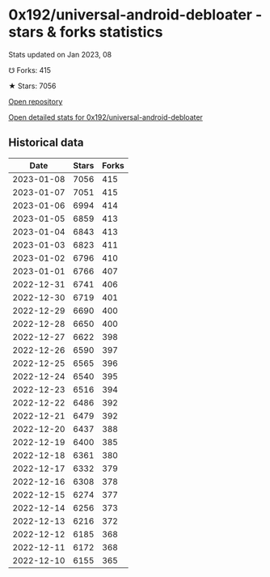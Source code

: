 # 0x192/universal-android-debloater - stars & forks statistics

Stats updated on Jan 2023, 08

☋ Forks: 415

★ Stars: 7056

[Open repository](https://github.com/0x192/universal-android-debloater)

[Open detailed stats for 0x192/universal-android-debloater](https://reviewgithub.com/rep/0x192/universal-android-debloater)

## Historical data
| Date | Stars | Forks |
|------|-------|-------|
| 2023-01-08 | 7056 | 415 | 
| 2023-01-07 | 7051 | 415 | 
| 2023-01-06 | 6994 | 414 | 
| 2023-01-05 | 6859 | 413 | 
| 2023-01-04 | 6843 | 413 | 
| 2023-01-03 | 6823 | 411 | 
| 2023-01-02 | 6796 | 410 | 
| 2023-01-01 | 6766 | 407 | 
| 2022-12-31 | 6741 | 406 | 
| 2022-12-30 | 6719 | 401 | 
| 2022-12-29 | 6690 | 400 | 
| 2022-12-28 | 6650 | 400 | 
| 2022-12-27 | 6622 | 398 | 
| 2022-12-26 | 6590 | 397 | 
| 2022-12-25 | 6565 | 396 | 
| 2022-12-24 | 6540 | 395 | 
| 2022-12-23 | 6516 | 394 | 
| 2022-12-22 | 6486 | 392 | 
| 2022-12-21 | 6479 | 392 | 
| 2022-12-20 | 6437 | 388 | 
| 2022-12-19 | 6400 | 385 | 
| 2022-12-18 | 6361 | 380 | 
| 2022-12-17 | 6332 | 379 | 
| 2022-12-16 | 6308 | 378 | 
| 2022-12-15 | 6274 | 377 | 
| 2022-12-14 | 6256 | 373 | 
| 2022-12-13 | 6216 | 372 | 
| 2022-12-12 | 6185 | 368 | 
| 2022-12-11 | 6172 | 368 | 
| 2022-12-10 | 6155 | 365 | 


